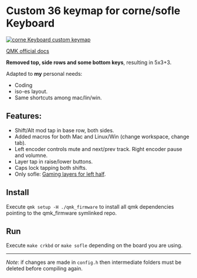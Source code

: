 # Custom 36 keymap for corne/sofle Keyboard

[![corne Keyboard custom keymap](https://user-images.githubusercontent.com/5225417/216134626-eb6801a5-ede3-4f1e-8ce3-920244ee02ef.png)](http://www.keyboard-layout-editor.com/#/gists/bf533ff812829bf261ab7ea44d985077)

[QMK official docs](https://docs.qmk.fm/#/)

**Removed top, side rows and some bottom keys**, resulting in 5x3+3.

Adapted to **my** personal needs:

- Coding
- iso-es layout.
- Same shortcuts among mac/lin/win.

## Features:

- Shift/Alt mod tap in base row, both sides.
- Added macros for both Mac and Linux/Win (change workspace, change tab).
- Left encoder controls mute and next/prev track. Right encoder pause and volumne.
- Layer tap in raise/lower buttons.
- Caps lock tapping both shifts.
- Only sofle: [Gaming layers for left half](./sofle/README.md).

## Install

Execute `qmk setup -H ./qmk_firmware` to install all qmk dependencies pointing to the qmk_firmware symlinked repo.

## Run

Execute `make crkbd` or `make sofle` depending on the board you are using.

---

_Note_: if changes are made in `config.h` then intermediate folders must be deleted before compiling again.
